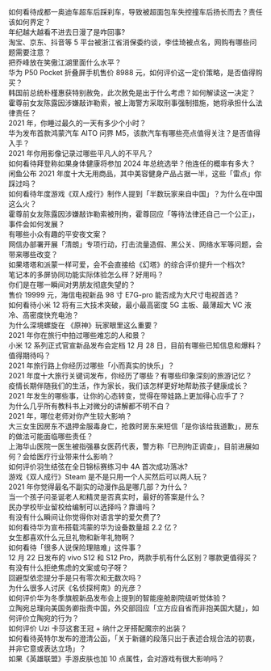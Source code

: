 如何看待成都一奥迪车超车后踩刹车，导致被超面包车失控撞车后扬长而去？责任该如何界定？  
年纪越大越看不进去日漫了是咋回事?  
淘宝、京东、抖音等 5 平台被浙江省消保委约谈，李佳琦被点名，网购有哪些问题需要注意？  
把乔峰放在笑傲江湖里面什么水平？  
华为 P50 Pocket 折叠屏手机售价 8988 元，如何评价这一定价策略，是否值得购买？  
韩国前总统朴槿惠获特别赦免，此次赦免是出于什么考虑？如何解读这一决定？  
霍尊前女友陈露因涉嫌敲诈勒索，被上海警方采取刑事强制措施，她将承担什么法律责任？  
2021 年，你睡过最久的一天有多少个小时？  
华为发布首款鸿蒙汽车 AITO 问界 M5，该款汽车有哪些亮点值得关注？是否值得入手？  
2021 年你用影像记录过哪些平凡人的不平凡？  
如何看待拜登称如果身体健康将参加 2024 年总统选举？他连任的概率有多大？  
闲鱼公布 2021 年度十大无用商品，其中美容健身产品占据一半，这些「雷点」你踩过吗？  
如何看待年度游戏《双人成行》制作人提到「半数玩家来自中国」？为什么在中国这么火？  
霍尊前女友陈露因涉嫌敲诈勒索被刑拘，霍尊回应「等待法律还自己一个公正」，事件会如何发展？  
有哪些小众有趣的平安夜文案？  
网信办部署开展「清朗」专项行动，打击流量造假、黑公关、网络水军等问题，会带来哪些改变？  
如果塔塔和派蒙一样可爱，会不会直接给《幻塔》的综合评价提升一个档次?  
笔记本的多屏协同功能实际体验怎么样？好用吗？  
你们是在哪一瞬间对男朋友彻底失望的？  
售价 19999 元，海信电视新品 98 寸 E7G-pro 能否成为大尺寸电视首选？  
如何看待小米 12 将有三大技术突破，最小最高密度 5G 主板、最薄超大 VC 液冷、高密度快充电池？  
为什么深境螺旋在 《原神》玩家眼里这么重要？  
2021 年你在旅行中拍过哪些难忘的人和景？  
小米 12 系列正式官宣新品发布会定档 12 月 28 日，目前有哪些已知信息和爆料？值得期待吗？  
2021 年旅行路上你经历过哪些「小而真实的快乐」？  
2021 年度十大旅行关键词发布，你经历了哪些？有哪些印象深刻的旅游记忆？  
疫情长期伴随我们的生活，作为家长，我们该怎样更好地帮助孩子健康成长？  
2021 年发生的哪些事，让你的心态转变，觉得在带娃路上更加得心应手了？  
为什么几乎所有教科书上对微分的讲解都不明不白？  
2021 年，哪位老师对你产生较大影响？  
大三女生因房东不退押金服毒身亡，抢救时房东来短信「是你该给我道歉」，房东的做法可能面临哪些责任？  
上海华山医院一医生被指强暴女医药代表，警方称「已刑拘正调查」，目前进展如何？会给医疗行业带来什么影响？  
如何评价羽生结弦在全日锦标赛练习中 4A 首次成功落冰?  
游戏《双人成行》Steam 是不是只用一个人买然后可以两人玩？  
2021 年你觉得最名不副实的动漫作品是哪几部？为什么？  
当一个孩子问圣诞老人和精灵是否真实时，最好的答案是什么？  
民办学校毕业留校给编制可以选择吗？靠谱吗？  
有没有什么瞬间让你觉得你对语言学的爱欠费了?  
如何看待华为宣布搭载鸿蒙的华为设备数量超 2.2 亿？  
女生都喜欢什么元旦礼物和新年礼物啊？  
如何看待「很多人说保险理赔难」这件事？  
12 月 22 日发布的 vivo S12 和 S12 Pro，两款手机有什么区别？哪款更值得买？  
有没有什么拒绝焦虑的文案或句子呀？  
回避型依恋提分手是只有零次和无数次吗？  
为什么很多人讨厌《名侦探柯南》的光彦？  
如何评价华为冬季旗舰新品发布会上提到的智能座舱剧院级听觉体验？  
立陶宛总理向美国务卿指责中国，外交部回应「立方应自省而非抱美国大腿」，如何评价立陶宛的行为？  
如何评价 Uzi 卡莎这套王冠 + 纳什之牙搭配魔宗的出装？  
如何看待英特尔发布的澄清公函，「关于新疆的段落只出于表述合规合法的初衷，并非它意或表达立场」？  
如果《英雄联盟》手游皮肤也加 10 点属性，会对游戏有很大影响吗？  
